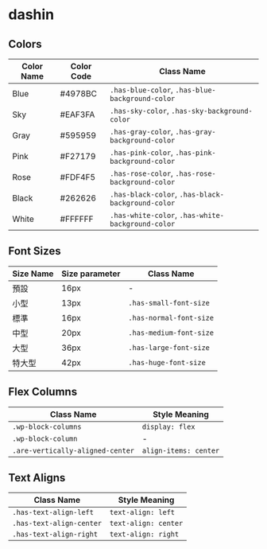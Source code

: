 # dashin

## Colors

|Color Name	|Color Code	|Class Name											|
|-----------|-----------|---------------------------------------------------|
|Blue		|#4978BC	|`.has-blue-color`, `.has-blue-background-color`	|
|Sky		|#EAF3FA	|`.has-sky-color`, `.has-sky-background-color`		|
|Gray		|#595959	|`.has-gray-color`, `.has-gray-background-color`	|
|Pink		|#F27179	|`.has-pink-color`, `.has-pink-background-color`	|
|Rose		|#FDF4F5	|`.has-rose-color`, `.has-rose-background-color`	|
|Black		|#262626	|`.has-black-color`, `.has-black-background-color`	|
|White		|#FFFFFF	|`.has-white-color`, `.has-white-background-color`	|

## Font Sizes

|Size Name	|Size parameter	|Class Name				|
|-----------|---------------|-----------------------|
|預設		|16px			|-						|
|小型		|13px			|`.has-small-font-size`	|
|標準		|16px			|`.has-normal-font-size`|
|中型		|20px			|`.has-medium-font-size`|
|大型		|36px			|`.has-large-font-size`	|
|特大型		|42px			|`.has-huge-font-size`	|

## Flex Columns

|Class Name							|Style Meaning			|
|-----------------------------------|-----------------------|
|`.wp-block-columns`				|`display: flex`		|
|`.wp-block-column`					|-						|
|`.are-vertically-aligned-center`	|`align-items: center`	|


## Text Aligns

|Class Name					|Style Meaning			|
|---------------------------|-----------------------|
|`.has-text-align-left`		|`text-align: left`		|
|`.has-text-align-center`	|`text-align: center`	|
|`.has-text-align-right`	|`text-align: right`	|
